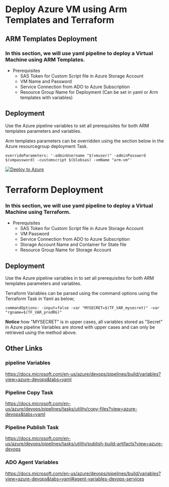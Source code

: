 # Deploy Azure VM using Arm Templates and Terraform

## ARM Templates Deployment
 ### In this section, we will use yaml pipeline to deploy a Virtual Machine using ARM Templates. 

* Prerequisites
   - SAS Token for Custom Script file in Azure Storage Account
   - VM Name and Password
   - Service Connection from ADO to Azure Subscription
   - Resource Group Name for Deployment (Can be set in yaml or Arm templates with variables)

## Deployment 
Use the Azure pipeline variables to set all prerequisites for both ARM templates parameters and variables. 

Arm templates parameters can be overridden using the section below in the Azure resourcegroup deployment Task.
```
overrideParameters: '-adminUsername "$(vmuser)" -adminPassword $(vmpassword) -customscript $(blobsas) -vmName "arm-vm"'

```


[![Deploy to Azure](https://aka.ms/deploytoazurebutton)](https://portal.azure.com/#create/Microsoft.Template/uri/https%3A%2F%2Fraw.githubusercontent.com%2Fikemerrix%2FARM-TF%2Fmaster%2FArmTemplates%2Fazurevm.json%3Ftoken%3DAFPGH6Y5464CJX5NP457GZLAMVMIE)



# Terraform Deployment

 ### In this section, we will use yaml pipeline to deploy a Virtual Machine using Terraform.

* Prerequisites
   - SAS Token for Custom Script file in Azure Storage Account
   - VM Password
   - Service Connection from ADO to Azure Subscription
   - Storage Account Name and Container for State file
   - Resource Group Name for Storage Account
 
## Deployment 
Use the Azure pipeline variables in to set all prerequisites for both ARM templates parameters and variables. 

Terraform Variables can be parsed using the command options using the Terraform Task in Yaml as below; 
```
commandOptions: -input=false -var "MYSECRET=$(TF_VAR_mysecret)" -var "rgname=$(TF_VAR_prodRG)"
```

**Notice** how "MYSECRET" is in upper cases, all variables stored as "Secret" in Azure pipeline Variables are stored with upper cases and can only be retrieved using the method above. 

## Other Links
### pipeline Variables
https://docs.microsoft.com/en-us/azure/devops/pipelines/build/variables?view=azure-devops&tabs=yaml

### Pipeline Copy Task
https://docs.microsoft.com/en-us/azure/devops/pipelines/tasks/utility/copy-files?view=azure-devops&tabs=yaml

### Pipeline Publish Task 
https://docs.microsoft.com/en-us/azure/devops/pipelines/tasks/utility/publish-build-artifacts?view=azure-devops

### ADO Agent Variables
https://docs.microsoft.com/en-us/azure/devops/pipelines/build/variables?view=azure-devops&tabs=yaml#agent-variables-devops-services